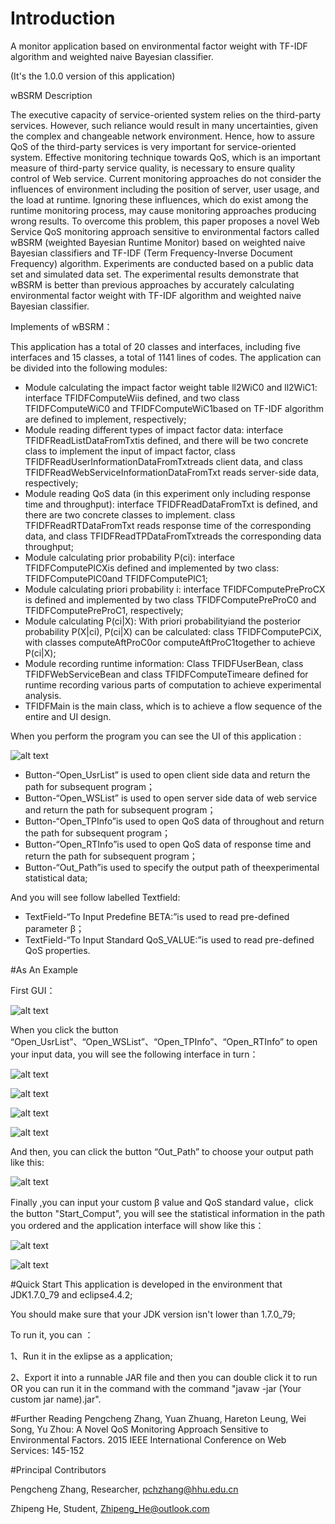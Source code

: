 # Introduction
A monitor application based on environmental factor weight with TF-IDF algorithm and weighted naive Bayesian classifier.

(It's the 1.0.0 version of this application)

wBSRM Description

The executive capacity of service-oriented system relies on the third-party services. However, such reliance would result in many uncertainties, given the complex and changeable network environment. Hence, how to assure QoS of the third-party services is very important for service-oriented system. Effective monitoring technique towards QoS, which is an important measure of third-party service quality, is necessary to ensure quality control of Web service. Current monitoring approaches do not consider the influences of environment including the position of server, user usage, and the load at runtime. Ignoring these influences, which do exist among the runtime monitoring process, may cause monitoring approaches producing wrong results. To overcome this problem, this paper proposes a novel Web Service QoS monitoring approach sensitive to environmental factors called wBSRM (weighted Bayesian Runtime Monitor) based on weighted naive Bayesian classifiers and TF-IDF (Term Frequency-Inverse Document Frequency) algorithm. Experiments are conducted based on a public data set and simulated data set. The experimental results demonstrate that wBSRM is better than previous approaches by accurately calculating environmental factor weight with TF-IDF algorithm and weighted naive Bayesian classifier.

Implements of wBSRM：

This application has a total of 20 classes and interfaces, including five interfaces and 15 classes, a total of 1141 lines of codes. The application can be divided into the following modules:

*	Module calculating the impact factor weight table ll2WiC0 and ll2WiC1: interface TFIDFComputeWiis defined, and two class TFIDFComputeWiC0 and TFIDFComputeWiC1based on TF-IDF algorithm are defined to implement, respectively;
*	Module reading different types of impact factor data: interface TFIDFReadListDataFromTxtis defined, and there will be two concrete class to implement the input of impact factor, class TFIDFReadUserInformationDataFromTxtreads client data, and class TFIDFReadWebServiceInformationDataFromTxt reads server-side data, respectively;
*	Module reading QoS data (in this experiment only including response time and throughput): interface TFIDFReadDataFromTxt is defined, and there are two concrete classes to implement. class TFIDFReadRTDataFromTxt reads response time of the corresponding data, and class TFIDFReadTPDataFromTxtreads the corresponding data throughput;
*	Module calculating prior probability P(ci): interface TFIDFComputePlCXis defined and implemented by two class: TFIDFComputePlC0and TFIDFComputePlC1;
*	Module calculating priori probability i: interface TFIDFComputePreProCX is defined and implemented by two class TFIDFComputePreProC0 and TFIDFComputePreProC1, respectively;
*	Module calculating P(ci|X): With priori probabilityiand the posterior probability P(X|ci), P(ci|X) can be calculated: class TFIDFComputePCiX, with classes computeAftProC0or computeAftProC1together to achieve P(ci|X);
*	Module recording runtime information: Class TFIDFUserBean, class TFIDFWebServiceBean and class TFIDFComputeTimeare defined for runtime recording various parts of computation to achieve experimental analysis.
*	TFIDFMain is the main class, which is to achieve a flow sequence of the entire and UI design.

When you perform the program you can see the UI of this application :

![alt text](https://raw.githubusercontent.com/QXL4515/wBSRM/master/Images/GUI.jpg)

*	Button-“Open_UsrList” is used to open client side data and return the path for subsequent program；
*	Button-“Open_WSList” is used to open server side data of web service and return the path for subsequent program；
*	Button-“Open_TPInfo”is used to open QoS data of throughout and return the path for subsequent program；
*	Button-“Open_RTInfo”is used to open QoS data of response time and return the path for subsequent program；
*	Button-“Out_Path”is used to specify the output path of theexperimental statistical data;

And you will see follow labelled Textfield:

*	TextField-“To Input Predefine BETA:”is used to read pre-defined parameter β；
*	TextField-“To Input Standard QoS_VALUE:”is used to read pre-defined QoS properties.

#As An Example

First GUI：

![alt text](https://raw.githubusercontent.com/QXL4515/wBSRM/master/Images/GUI.jpg)

When you click the button “Open_UsrList”、“Open_WSList”、“Open_TPInfo”、“Open_RTInfo” to open your input data, you will see the following interface in turn：

![alt text](https://raw.githubusercontent.com/QXL4515/wBSRM/master/Images/Open%20userList.jpg)

![alt text](https://raw.githubusercontent.com/QXL4515/wBSRM/master/Images/WSList.jpg)

![alt text](https://raw.githubusercontent.com/QXL4515/wBSRM/master/Images/TPData.jpg)

![alt text](https://raw.githubusercontent.com/QXL4515/wBSRM/master/Images/RTData.jpg)

And then, you can click the button “Out_Path” to choose your output path like this:

![alt text](https://raw.githubusercontent.com/QXL4515/wBSRM/master/Images/Output_path.jpg)

Finally ,you can input your custom β value and QoS standard value，click the button "Start_Comput", you will see the statistical information in the path you ordered and the application interface will show like this：

![alt text](https://raw.githubusercontent.com/QXL4515/wBSRM/master/Images/Final_Output.jpg)

![alt text](https://raw.githubusercontent.com/QXL4515/wBSRM/master/Images/Output_Data.jpg)


#Quick Start
  This application is developed in the environment that JDK1.7.0_79 and eclipse4.4.2;
  
  You should make sure that your JDK version isn't lower than 1.7.0_79;
  
  To run it, you can ：
  
  1、Run it in the exlipse as a application;
  
  2、Export it into a runnable JAR file and then you can double click it to run OR you can run it in the command with the command "javaw -jar (Your custom jar name).jar".

#Further Reading
  Pengcheng Zhang, Yuan Zhuang, Hareton Leung, Wei Song, Yu Zhou:
  A Novel QoS Monitoring Approach Sensitive to Environmental Factors. 2015 IEEE International Conference on Web Services: 145-152


#Principal Contributors

Pengcheng Zhang, Researcher, pchzhang@hhu.edu.cn

Zhipeng He, Student, Zhipeng_He@outlook.com

